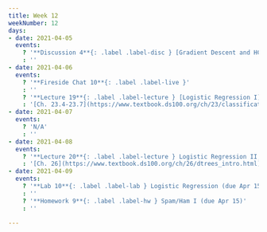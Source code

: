```yaml
---
title: Week 12
weekNumber: 12
days:
- date: 2021-04-05
  events:
    ? '**Discussion 4**{: .label .label-disc } [Gradient Descent and HCE](https://drive.google.com/file/d/17i0TFsNUd5tBMmBJ-Z3ojE0uNFPveYOP/view?usp=sharing)'
    : ''
- date: 2021-04-06
  events:
    ? '**Fireside Chat 10**{: .label .label-live }'
    : ''
    ? '**Lecture 19**{: .label .label-lecture } [Logistic Regression I](lecture/lec19)'
    : '[Ch. 23.4-23.7](https://www.textbook.ds100.org/ch/23/classification_log_reg.html)'
- date: 2021-04-07
  events:
    ? 'N/A'
    : ''
- date: 2021-04-08
  events:
    ? '**Lecture 20**{: .label .label-lecture } Logistic Regression II, Classification'
    : '[Ch. 26](https://www.textbook.ds100.org/ch/26/dtrees_intro.html)'
- date: 2021-04-09
  events:
    ? '**Lab 10**{: .label .label-lab } Logistic Regression (due Apr 15)'
    : ''
    ? '**Homework 9**{: .label .label-hw } Spam/Ham I (due Apr 15)'
    : ''

---
```

